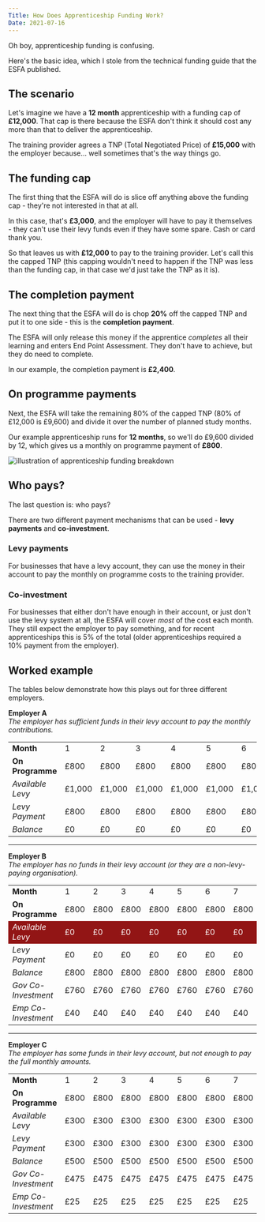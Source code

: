 ```yaml
---
Title: How Does Apprenticeship Funding Work?
Date: 2021-07-16
---
```


Oh boy, apprenticeship funding is confusing.

Here's the basic idea, which I stole from the technical funding guide that the ESFA published.

## The scenario
Let's imagine we have a **12 month** apprenticeship with a funding cap of **£12,000**. That cap is there because the ESFA don't think it should cost any more than that to deliver the apprenticeship.

The training provider agrees a TNP (Total Negotiated Price) of **£15,000** with the employer because... well sometimes that's the way things go.

## The funding cap
The first thing that the ESFA will do is slice off anything above the funding cap - they're not interested in that at all.

In this case, that's **£3,000**, and the employer will have to pay it themselves - they can't use their levy funds even if they have some spare. Cash or card thank you.

So that leaves us with **£12,000** to pay to the training provider. Let's call this the capped TNP (this capping wouldn't need to happen if the TNP was less than the funding cap, in that case we'd just take the TNP as it is).

## The completion payment
The next thing that the ESFA will do is chop **20%** off the capped TNP and put it to one side - this is the **completion payment**.

The ESFA will only release this money if the apprentice *completes* all their learning and enters End Point Assessment. They don't have to achieve, but they do need to complete.

In our example, the completion payment is **£2,400**.

## On programme payments
Next, the ESFA will take the remaining 80% of the capped TNP (80% of £12,000 is £9,600) and divide it over the number of planned study months.

Our example apprenticeship runs for **12 months**, so we'll do £9,600 divided by 12, which gives us a monthly on programme payment of **£800**.

<img alt="illustration of apprenticeship funding breakdown" src="/img/apprenticeship-funding-example.png">

## Who pays?
The last question is: who pays?

There are two different payment mechanisms that can be used - **levy payments** and **co-investment**.

### Levy payments
For businesses that have a levy account, they can use the money in their account to pay the monthly on programme costs to the training provider.

### Co-investment
For businesses that either don't have enough in their account, or just don't use the levy system at all, the ESFA will cover *most* of the cost each month. They still expect the employer to pay something, and for recent apprenticeships this is 5% of the total (older apprenticeships required a 10% payment from the employer).

## Worked example
The tables below demonstrate how this plays out for three different employers.

<strong>Employer A</strong><br><em>The employer has sufficient funds in their levy account to pay the monthly contributions.</em>

<table class="table is-striped is-narrow">
    <tr>
        <td class="has-text-right"><strong>Month</strong></td>
        <td>1</td>
        <td>2</td>
        <td>3</td>
        <td>4</td>
        <td>5</td>
        <td>6</td>
        <td>7</td>
        <td>8</td>
        <td>9</td>
        <td>10</td>
        <td>11</td>
        <td>12</td>
        <td>Completion</td>
    </tr>
    <tr>
        <td class="has-text-right"><strong>On Programme</strong></td>
        <td>£800</td>
        <td>£800</td>
        <td>£800</td>
        <td>£800</td>
        <td>£800</td>
        <td>£800</td>
        <td>£800</td>
        <td>£800</td>
        <td>£800</td>
        <td>£800</td>
        <td>£800</td>
        <td>£800</td>
        <td>£2,400</td>
    </tr>
    <tr class="has-background-success">
        <td class="has-text-right"><em>Available Levy</em></td>
        <td>£1,000</td>
        <td>£1,000</td>
        <td>£1,000</td>
        <td>£1,000</td>
        <td>£1,000</td>
        <td>£1,000</td>
        <td>£1,000</td>
        <td>£1,000</td>
        <td>£1,000</td>
        <td>£1,000</td>
        <td>£1,000</td>
        <td>£1,000</td>
        <td>£4,000</td>
    </tr>
    <tr>
        <td class="has-text-right"><em>Levy Payment</em></td>
        <td>£800</td>
        <td>£800</td>
        <td>£800</td>
        <td>£800</td>
        <td>£800</td>
        <td>£800</td>
        <td>£800</td>
        <td>£800</td>
        <td>£800</td>
        <td>£800</td>
        <td>£800</td>
        <td>£800</td>
        <td>£2,400</td>
    </tr>
    <tr>
        <td class="has-text-right"><em>Balance</em></td>
        <td>£0</td>
        <td>£0</td>
        <td>£0</td>
        <td>£0</td>
        <td>£0</td>
        <td>£0</td>
        <td>£0</td>
        <td>£0</td>
        <td>£0</td>
        <td>£0</td>
        <td>£0</td>
        <td>£0</td>
        <td>£0</td>
    </tr>
</table>

<hr>

<strong>Employer B</strong><br><em>The employer has no funds in their levy account (or they are a non-levy-paying organisation).</em>

<table class="table is-striped is-narrow">
    <tr>
        <td class="has-text-right"><strong>Month</strong></td>
        <td>1</td>
        <td>2</td>
        <td>3</td>
        <td>4</td>
        <td>5</td>
        <td>6</td>
        <td>7</td>
        <td>8</td>
        <td>9</td>
        <td>10</td>
        <td>11</td>
        <td>12</td>
        <td>Completion</td>
    </tr>
    <tr>
        <td class="has-text-right"><strong>On Programme</strong></td>
        <td>£800</td>
        <td>£800</td>
        <td>£800</td>
        <td>£800</td>
        <td>£800</td>
        <td>£800</td>
        <td>£800</td>
        <td>£800</td>
        <td>£800</td>
        <td>£800</td>
        <td>£800</td>
        <td>£800</td>
        <td>£2,400</td>
    </tr>
    <tr style="background-color: #921515; color: white">
        <td class="has-text-right"><em>Available Levy</em></td>
        <td>£0</td>
        <td>£0</td>
        <td>£0</td>
        <td>£0</td>
        <td>£0</td>
        <td>£0</td>
        <td>£0</td>
        <td>£0</td>
        <td>£0</td>
        <td>£0</td>
        <td>£0</td>
        <td>£0</td>
        <td>£0</td>
    </tr>
    <tr>
        <td class="has-text-right"><em>Levy Payment</em></td>
        <td>£0</td>
        <td>£0</td>
        <td>£0</td>
        <td>£0</td>
        <td>£0</td>
        <td>£0</td>
        <td>£0</td>
        <td>£0</td>
        <td>£0</td>
        <td>£0</td>
        <td>£0</td>
        <td>£0</td>
        <td>£0</td>
    </tr>
    <tr>
        <td class="has-text-right"><em>Balance</em></td>
        <td>£800</td>
        <td>£800</td>
        <td>£800</td>
        <td>£800</td>
        <td>£800</td>
        <td>£800</td>
        <td>£800</td>
        <td>£800</td>
        <td>£800</td>
        <td>£800</td>
        <td>£800</td>
        <td>£800</td>
        <td>£2,400</td>
    </tr>
    <tr>
        <td class="has-text-right"><em>Gov Co-Investment</em></td>
        <td>£760</td>
        <td>£760</td>
        <td>£760</td>
        <td>£760</td>
        <td>£760</td>
        <td>£760</td>
        <td>£760</td>
        <td>£760</td>
        <td>£760</td>
        <td>£760</td>
        <td>£760</td>
        <td>£760</td>
        <td>£2,280</td>
    </tr>
    <tr>
        <td class="has-text-right"><em>Emp Co-Investment</em></td>
        <td>£40</td>
        <td>£40</td>
        <td>£40</td>
        <td>£40</td>
        <td>£40</td>
        <td>£40</td>
        <td>£40</td>
        <td>£40</td>
        <td>£40</td>
        <td>£40</td>
        <td>£40</td>
        <td>£40</td>
        <td>£120</td>
    </tr>
</table>

<hr>

<strong>Employer C</strong><br><em>The employer has some funds in their levy account, but not enough to pay the full monthly amounts.</em>

<table class="table is-striped is-narrow">
    <tr>
        <td class="has-text-right"><strong>Month</strong></td>
        <td>1</td>
        <td>2</td>
        <td>3</td>
        <td>4</td>
        <td>5</td>
        <td>6</td>
        <td>7</td>
        <td>8</td>
        <td>9</td>
        <td>10</td>
        <td>11</td>
        <td>12</td>
        <td>Completion</td>
    </tr>
    <tr>
        <td class="has-text-right"><strong>On Programme</strong></td>
        <td>£800</td>
        <td>£800</td>
        <td>£800</td>
        <td>£800</td>
        <td>£800</td>
        <td>£800</td>
        <td>£800</td>
        <td>£800</td>
        <td>£800</td>
        <td>£800</td>
        <td>£800</td>
        <td>£800</td>
        <td>£2,400</td>
    </tr>
    <tr class="has-background-warning">
        <td class="has-text-right"><em>Available Levy</em></td>
        <td>£300</td>
        <td>£300</td>
        <td>£300</td>
        <td>£300</td>
        <td>£300</td>
        <td>£300</td>
        <td>£300</td>
        <td>£300</td>
        <td>£300</td>
        <td>£300</td>
        <td>£300</td>
        <td>£300</td>
        <td>£300</td>
    </tr>
    <tr>
        <td class="has-text-right"><em>Levy Payment</em></td>
        <td>£300</td>
        <td>£300</td>
        <td>£300</td>
        <td>£300</td>
        <td>£300</td>
        <td>£300</td>
        <td>£300</td>
        <td>£300</td>
        <td>£300</td>
        <td>£300</td>
        <td>£300</td>
        <td>£300</td>
        <td>£300</td>
    </tr>
    <tr>
        <td class="has-text-right"><em>Balance</em></td>
        <td>£500</td>
        <td>£500</td>
        <td>£500</td>
        <td>£500</td>
        <td>£500</td>
        <td>£500</td>
        <td>£500</td>
        <td>£500</td>
        <td>£500</td>
        <td>£500</td>
        <td>£500</td>
        <td>£500</td>
        <td>£2,100</td>
    </tr>
    <tr>
        <td class="has-text-right"><em>Gov Co-Investment</em></td>
        <td>£475</td>
        <td>£475</td>
        <td>£475</td>
        <td>£475</td>
        <td>£475</td>
        <td>£475</td>
        <td>£475</td>
        <td>£475</td>
        <td>£475</td>
        <td>£475</td>
        <td>£475</td>
        <td>£475</td>
        <td>£1,995</td>
    </tr>
    <tr>
        <td class="has-text-right"><em>Emp Co-Investment</em></td>
        <td>£25</td>
        <td>£25</td>
        <td>£25</td>
        <td>£25</td>
        <td>£25</td>
        <td>£25</td>
        <td>£25</td>
        <td>£25</td>
        <td>£25</td>
        <td>£25</td>
        <td>£25</td>
        <td>£25</td>
        <td>£105</td>
    </tr>
</table>